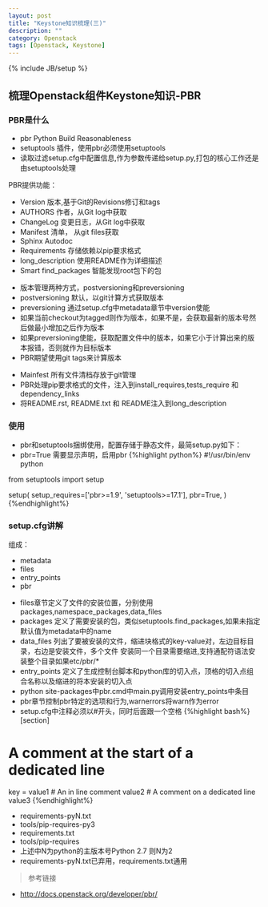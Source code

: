 ```yaml
---
layout: post
title: "Keystone知识梳理(三)"
description: ""
category: Openstack
tags: [Openstack, Keystone]
---
```

{% include JB/setup %}

## 梳理Openstack组件Keystone知识-PBR

### PBR是什么
- pbr Python Build Reasonableness
- setuptools 插件，使用pbr必须使用setuptools
- 读取过滤setup.cfg中配置信息,作为参数传递给setup.py,打包的核心工作还是由setuptools处理

PBR提供功能：

>
- Version 版本,基于Git的Revisions修订和tags
- AUTHORS 作者，从Git log中获取
- ChangeLog 变更日志，从Git log中获取
- Manifest 清单， 从git files获取
- Sphinx Autodoc
- Requirements 存储依赖以pip要求格式
- long_description 使用README作为详细描述
- Smart find_packages 智能发现root包下的包
 
>
- 版本管理两种方式，postversioning和preversioning
- postversioning 默认，以git计算方式获取版本
- preversioning 通过setup.cfg中metadata章节中version使能
- 如果当前checkout为tagged则作为版本，如果不是，会获取最新的版本号然后做最小增加之后作为版本
- 如果preversioning使能，获取配置文件中的版本，如果它小于计算出来的版本报错，否则就作为目标版本
- PBR期望使用git tags来计算版本

>
- Mainfest 所有文件清档存放于git管理
- PBR处理pip要求格式的文件，注入到install_requires,tests_require 和dependency_links
- 将README.rst, README.txt 和 README注入到long_description

### 使用

>
- pbr和setuptools捆绑使用，配置存储于静态文件，最简setup.py如下：
- pbr=True 需要显示声明，启用pbr
{%highlight python%}
#!/usr/bin/env python

from setuptools import setup

setup(
    setup_requires=['pbr>=1.9', 'setuptools>=17.1'],
    pbr=True,
)
{%endhighlight%}

### setup.cfg讲解

组成：

- metadata
- files
- entry_points
- pbr

>
- files章节定义了文件的安装位置，分别使用packages,namespace_packages,data_files
- packages 定义了需要安装的包，类似setuptools.find_packages,如果未指定默认值为metadata中的name
- data_files 列出了要被安装的文件，缩进块格式的key-value对，左边目标目录，右边是安装文件，多个文件
安装同一个目录需要缩进,支持通配符语法安装整个目录如果etc/pbr/*
- entry_points 定义了生成控制台脚本和python库的切入点，顶格的切入点组合名称以及缩进的将本安装的切入点
- python site-packages中pbr.cmd中main.py调用安装entry_points中条目
- pbr章节控制pbr特定的选项和行为,warnerrors将warn作为error
- setup.cfg中注释必须以#开头，同时后面跟一个空格
{%highlight bash%}
[section]
# A comment at the start of a dedicated line
key =
    value1 # An in line comment
    value2
    # A comment on a dedicated line
    value3
{%endhighlight%}

>
- requirements-pyN.txt 
- tools/pip-requires-py3
- requirements.txt
- tools/pip-requires
- 上述中N为python的主版本号Python 2.7 则N为2
- requirements-pyN.txt已弃用，requirements.txt通用

>
>参考链接
>
- http://docs.openstack.org/developer/pbr/

